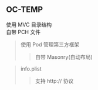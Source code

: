 <h2>OC-TEMP</h2>

使用 MVC 目录结构 <br>
自带 PCH 文件	<br>
>使用 Pod 管理第三方框架
>>自带 Masonry(自动布局)

>info.plist
>>支持 http:// 协议

